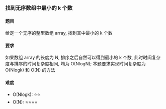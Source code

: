 ### 找到无序数组中最小的 k 个数

#### 题目
给定一个无序的整型数组 array, 找到其中最小的 k 个数

#### 要求
如果数组 array 的长度为 N, 排序之后自然可以得到最小的 k 个数, 此时时间复杂度与排序的时间复杂度相同, 均为 O(NlogN); 本题要求实现时间复杂度为 O(Nlogk) 和 O(N) 的方法

#### 难度
- O(Nlogk): :star::star:
- O(N): :star::star::star::star:

